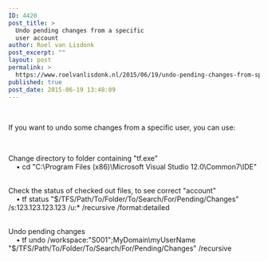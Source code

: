 ```yaml
---
ID: 4420
post_title: >
  Undo pending changes from a specific
  user account
author: Roel van Lisdonk
post_excerpt: ""
layout: post
permalink: >
  https://www.roelvanlisdonk.nl/2015/06/19/undo-pending-changes-from-specific-user-account/
published: true
post_date: 2015-06-19 13:48:09
---
```

<p>&#160;</p>  <p>If you want to undo some changes from a specific user, you can use:</p>  <p>&#160;</p>  <p>Change directory to folder containing &quot;tf.exe&quot;   <br />&#160;&#160;&#160; • cd &quot;C:\Program Files (x86)\Microsoft Visual Studio 12.0\Common7\IDE&quot;</p>  <p>   <br />Check the status of checked out files, to see correct &quot;account&quot;    <br />&#160;&#160;&#160; • tf status &quot;$/TFS/Path/To/Folder/To/Search/For/Pending/Changes&quot; /s:123.123.123.123 /u:* /recursive /format:detailed</p>  <p>   <br />Undo pending changes    <br />&#160;&#160;&#160; • tf undo /workspace:&quot;S001&quot;;MyDomain\myUserName &quot;$/TFS/Path/To/Folder/To/Search/For/Pending/Changes&quot; /recursive    </p>